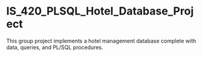 # IS_420_PLSQL_Hotel_Database_Project
This group project implements a hotel management database complete with data, queries, and PL/SQL procedures.
